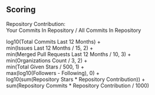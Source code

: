 ## Scoring

Repository Contribution:  
    Your Commits In Repository / All Commits In Repository

log10(Total Commits Last 12 Months) +  
min(Issues Last 12 Months / 15, 2) +  
min(Merged Pull Requests Last 12 Months / 10, 3) +  
min(Organizations Count / 3, 2) +  
min(Total Given Stars / 500, 1) +  
max(log10(Followers - Following), 0) +  
log10(sum(Repository Stars * Repository Contribution)) +  
sum(Repository Commits * Repository Contribution / 1000)
